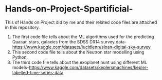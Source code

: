 # Hands-on-Project-Spartificial-

This of Hands on Project did by me and their related code files are attached in this repository.
1. The first code file tells about the ML algorithms used for the predicting Quasar, stars, galaxies from the SDSS DR14 survey data-https://www.kaggle.com/datasets/lucidlenn/sloan-digital-sky-survey
2. This second code file tells about the Neutron star modelling using Python.
3. The third code file tells about the exoplanet hunt using different ML models-https://www.kaggle.com/datasets/keplersmachines/kepler-labelled-time-series-data
